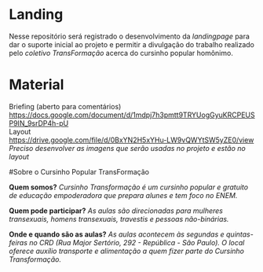 # Landing
Nesse repositório será registrado o desenvolvimento da _landingpage_ para dar o suporte inicial ao projeto e permitir a divulgação do trabalho realizado pelo *coletivo TransFormação* acerca do cursinho popular homônimo.

# Material
Briefing (aberto para comentários)<br>
https://docs.google.com/document/d/1mdpj7h3pmtt9TRYUogGyuKRCPEUSP9IN_9srDP4h-pU<br>
Layout<br>
https://drive.google.com/file/d/0BxYN2H5xYHu-LW9vQWYtSW5yZE0/view<br>
*Preciso desenvolver as imagens que serão usadas no projeto e estão no layout*

#Sobre o Cursinho Popular TransFormação

  <strong>Quem somos?</strong>
  _Cursinho Transformação é um cursinho popular e gratuito de educação empoderadora que prepara alunes e tem foco no ENEM._
  
  <strong>Quem pode participar?</strong>
  _As aulas são direcionadas para mulheres transexuais, homens transexuais, travestis e pessoas não-binárias._
  
  <strong>Onde e quando são as aulas?</strong>
  _As aulas acontecem às segundas e quintas-feiras no CRD (Rua Major Sertório, 292 - República - São Paulo)._
  _O local oferece auxílio transporte e alimentação a quem fizer parte do Cursinho Transformação._
